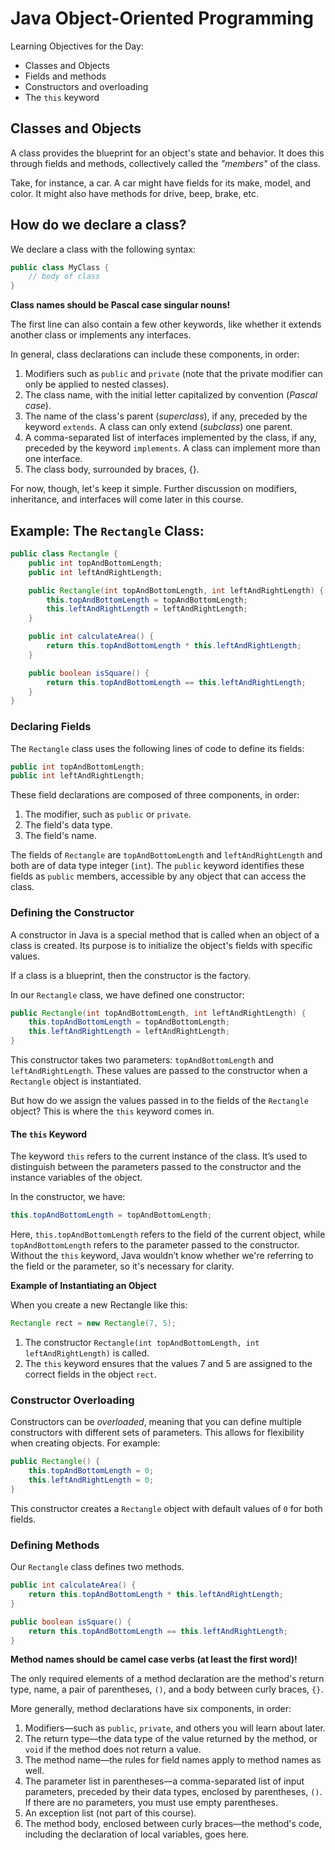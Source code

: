 # Java Object-Oriented Programming

Learning Objectives for the Day:
- Classes and Objects
- Fields and methods
- Constructors and overloading
- The `this` keyword

## Classes and Objects

A class provides the blueprint for an object's state and behavior. It does this through fields and methods, collectively called the *"members"* of the class.

Take, for instance, a car. A car might have fields for its make, model, and color. It might also have methods for drive, beep, brake, etc.

## How do we declare a class?

We declare a class with the following syntax:

```java
public class MyClass {
    // body of class
}
```
**Class names should be Pascal case singular nouns!**

The first line can also contain a few other keywords, like whether it extends another class or implements any interfaces.

In general, class declarations can include these components, in order:

1. Modifiers such as `public` and `private` (note that the private modifier can only be applied to nested classes).
2. The class name, with the initial letter capitalized by convention (*Pascal case*).
3. The name of the class's parent (*superclass*), if any, preceded by the keyword `extends`. A class can only extend (*subclass*) one parent.
4. A comma-separated list of interfaces implemented by the class, if any, preceded by the keyword `implements`. A class can implement more than one interface.
5. The class body, surrounded by braces, {}.

For now, though, let's keep it simple. Further discussion on modifiers, inheritance, and interfaces will come later in this course.

## Example: The `Rectangle` Class:
```java
public class Rectangle {
    public int topAndBottomLength;
    public int leftAndRightLength;

    public Rectangle(int topAndBottomLength, int leftAndRightLength) {
        this.topAndBottomLength = topAndBottomLength;
        this.leftAndRightLength = leftAndRightLength;
    }

    public int calculateArea() {
        return this.topAndBottomLength * this.leftAndRightLength;
    }

    public boolean isSquare() {
        return this.topAndBottomLength == this.leftAndRightLength;
    }
}
```

### Declaring Fields
The `Rectangle` class uses the following lines of code to define its fields:

```java
public int topAndBottomLength;
public int leftAndRightLength;
```
These field declarations are composed of three components, in order:

1. The modifier, such as `public` or `private`.
2. The field's data type.
3. The field's name.

The fields of `Rectangle` are `topAndBottomLength` and `leftAndRightLength` and both are of data type integer (`int`). The `public` keyword identifies these fields as `public` members, accessible by any object that can access the class.

### Defining the Constructor
A constructor in Java is a special method that is called when an object of a class is created. Its purpose is to initialize the object's fields with specific values.

If a class is a blueprint, then the constructor is the factory.

In our `Rectangle` class, we have defined one constructor:
```java
public Rectangle(int topAndBottomLength, int leftAndRightLength) {
    this.topAndBottomLength = topAndBottomLength;
    this.leftAndRightLength = leftAndRightLength;
}
```

This constructor takes two parameters: `topAndBottomLength` and `leftAndRightLength`. These values are passed to the constructor when a `Rectangle` object is instantiated.

But how do we assign the values passed in to the fields of the `Rectangle` object? This is where the `this` keyword comes in.

#### The `this` Keyword

The keyword `this` refers to the current instance of the class. It’s used to distinguish between the parameters passed to the constructor and the instance variables of the object.

In the constructor, we have:
```java
this.topAndBottomLength = topAndBottomLength;
```
Here, `this.topAndBottomLength` refers to the field of the current object, while `topAndBottomLength` refers to the parameter passed to the constructor. Without the `this` keyword, Java wouldn’t know whether we're referring to the field or the parameter, so it's necessary for clarity.

**Example of Instantiating an Object**

When you create a new Rectangle like this:
```java
Rectangle rect = new Rectangle(7, 5);
```
1. The constructor `Rectangle(int topAndBottomLength, int leftAndRightLength)` is called.
2.	The `this` keyword ensures that the values 7 and 5 are assigned to the correct fields in the object `rect`.

### Constructor Overloading
Constructors can be *overloaded*, meaning that you can define multiple constructors with different sets of parameters. This allows for flexibility when creating objects. For example:
```java
public Rectangle() {
    this.topAndBottomLength = 0;
    this.leftAndRightLength = 0;
}
```
This constructor creates a `Rectangle` object with default values of `0` for both fields.

### Defining Methods
Our `Rectangle` class defines two methods.

```java
public int calculateArea() {
    return this.topAndBottomLength * this.leftAndRightLength;
}

public boolean isSquare() {
    return this.topAndBottomLength == this.leftAndRightLength;
}
```
**Method names should be camel case verbs (at least the first word)!**

The only required elements of a method declaration are the method's return type, name, a pair of parentheses, `()`, and a body between curly braces, `{}`.

More generally, method declarations have six components, in order:

1. Modifiers—such as `public`, `private`, and others you will learn about later.
2. The return type—the data type of the value returned by the method, or `void` if the method does not return a value.
3. The method name—the rules for field names apply to method names as well.
4. The parameter list in parentheses—a comma-separated list of input parameters, preceded by their data types, enclosed by parentheses, `()`. If there are no parameters, you must use empty parentheses.
5. An exception list (not part of this course).
6. The method body, enclosed between curly braces—the method's code, including the declaration of local variables, goes here.
